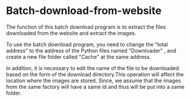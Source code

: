 # Batch-download-from-website
The function of this batch download program is to extract the files downloaded from the website and extract the images. 

To use the batch download program, you need to change the "total address" to the address of the Python files named "Downloader" , and create a new file folder called "Cache" at the same address.

In addition, it is necessary to edit the name of the file to be downloaded based on the form of the download directory.This operation will affect the location where the images are stored. Since, we assume that the images from the same factory will have a same id and thus will be put into a same folder. 
